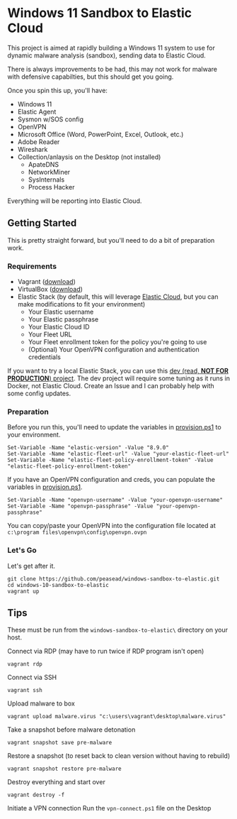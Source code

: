 # Windows 11 Sandbox to Elastic Cloud

This project is aimed at rapidly building a Windows 11 system to use for dynamic malware analysis (sandbox), sending data to Elastic Cloud.

There is always improvements to be had, this may not work for malware with defensive capabilties, but this should get you going. 

Once you spin this up, you'll have:

* Windows 11
* Elastic Agent
* Sysmon w/SOS config
* OpenVPN
* Microsoft Office (Word, PowerPoint, Excel, Outlook, etc.)
* Adobe Reader
* Wireshark
* Collection/anlaysis on the Desktop (not installed)
  * ApateDNS
  * NetworkMiner
  * SysInternals
  * Process Hacker

Everything will be reporting into Elastic Cloud.

## Getting Started

This is pretty straight forward, but you'll need to do a bit of preparation work.

### Requirements

- Vagrant ([download](https://www.vagrantup.com/downloads))
- VirtualBox ([download](https://www.virtualbox.org/wiki/Downloads))
- Elastic Stack (by default, this will leverage [Elastic Cloud](https://cloud.elastic.co), but you can make modifications to fit your environment)
  - Your Elastic username
  - Your Elastic passphrase
  - Your Elastic Cloud ID
  - Your Fleet URL
  - Your Fleet enrollment token for the policy you're going to use
  - (Optional) Your OpenVPN configuration and authentication credentials

If you want to try a local Elastic Stack, you can use this [dev (read, **NOT FOR PRODUCTION**) project](https://github.com/peasead/elastic-container). The dev project will require some tuning as it runs in Docker, not Elastic Cloud. Create an Issue and I can probably help with some config updates.

### Preparation

Before you run this, you'll need to update the variables in [provision.ps1](provision.ps1) to your environment.

```
Set-Variable -Name "elastic-version" -Value "8.9.0" 
Set-Variable -Name "elastic-fleet-url" -Value "your-elastic-fleet-url"
Set-Variable -Name "elastic-fleet-policy-enrollment-token" -Value "elastic-fleet-policy-enrollment-token"
```

If you have an OpenVPN configuration and creds, you can populate the variables in [provision.ps1](provision.ps1).

```
Set-Variable -Name "openvpn-username" -Value "your-openvpn-username"
Set-Variable -Name "openvpn-passphrase" -Value "your-openvpn-passphrase"
```

You can copy/paste your OpenVPN into the configuration file located at `c:\program files\openvpn\config\openvpn.ovpn`

### Let's Go

Let's get after it.

```
git clone https://github.com/peasead/windows-sandbox-to-elastic.git
cd windows-10-sandbox-to-elastic
vagrant up
```

## Tips

These must be run from the `windows-sandbox-to-elastic\` directory on your host.

Connect via RDP (may  have to run twice if RDP program isn't open)
```
vagrant rdp
```

Connect via SSH
```
vagrant ssh
```

Upload malware to box
```
vagrant upload malware.virus "c:\users\vagrant\desktop\malware.virus"
```

Take a snapshot before malware detonation
```
vagrant snapshot save pre-malware
```

Restore a snapshot (to reset back to clean version without having to rebuild)
```
vagrant snapshot restore pre-malware
```

Destroy everything and start over
```
vagrant destroy -f
```

Initiate a VPN connection
Run the `vpn-connect.ps1` file on the Desktop

